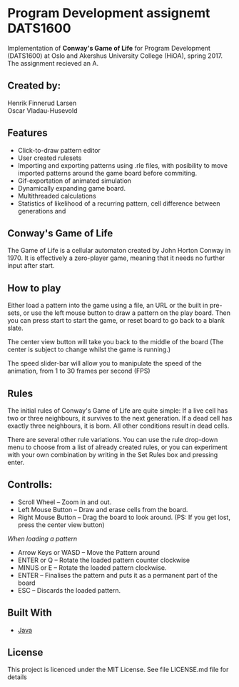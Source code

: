 # Program Development assignemt DATS1600
Implementation of <b>Conway's Game of Life</b> for Program Development (DATS1600) at Oslo and Akershus University College (HiOA), spring 2017. The assignment recieved an A. 

## Created by:
Henrik Finnerud Larsen <br>
Oscar Vladau-Husevold

## Features
* Click-to-draw pattern editor
* User created rulesets
* Importing and exporting patterns using .rle files, with posibility to move imported patterns around the game board before commiting.
* Gif-exportation of animated simulation
* Dynamically expanding game board.
* Multithreaded calculations
* Statistics of likelihood of a recurring pattern, cell difference between generations and 

## Conway's Game of Life
The Game of Life is a cellular automaton created by John Horton Conway in 1970. It is effectively a zero-player game, meaning that it needs no further input after start.

## How to play
Either load a pattern into the game using a file, an URL or the built in pre-sets, or use the left mouse button to draw a pattern on the play board. Then you can press start to start the game, or reset board to go back to a blank slate. 

The center view button will take you back to the middle of the board (The center is subject to change whilst the game is running.)

The speed slider-bar will allow you to manipulate the speed of the animation, from 1 to 30 frames per second (FPS)

## Rules
The initial rules of Conway's Game of Life are quite simple: If a live cell has two or three neighbours, it survives to the next generation. If a dead cell has exactly three neighbours, it is born. All other conditions result in dead cells. 

There are several other rule variations. You can use the rule drop-down menu to choose from a list of already created rules, or you can experiment with your own combination by writing in the Set Rules box and pressing enter. 

## Controlls: 
* Scroll Wheel 			      – Zoom in and out. 
* Left Mouse Button 		  – Draw and erase cells from the board.
* Right Mouse Button 	    – Drag the board to look around. (PS: If you get lost, press the center view button)


*When loading a pattern*
* Arrow Keys or WASD	      – Move the Pattern around
* ENTER or Q 			          – Rotate the loaded pattern counter clockwise
* MINUS or E 			          – Rotate the loaded pattern clockwise.
* ENTER 				            – Finalises the pattern and puts it as a permanent part of the board
* ESC 					            – Discards the loaded pattern. 

## Built With

* [Java](https://www.java.com/en/)

## License
This project is licenced under the MIT License. See file LICENSE.md file for details
